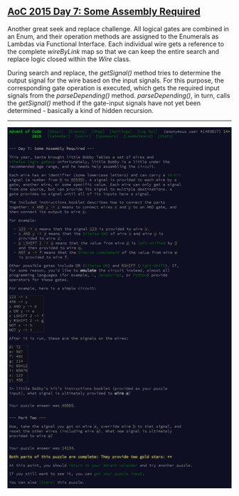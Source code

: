 ## [AoC 2015 Day 7: Some Assembly Required](https://adventofcode.com/2015/day/7)

Another great seek and replace challenge. All logical gates are combined in an Enum, and their operation methods are assigned to the Enumerals as Lambdas via Functional Interface. Each individual wire gets a reference to the complete *wireByLink* map so that we can keep the entire search and replace logic closed within the *Wire* class.

During search and replace, the *getSignal()* method tries to determine the output signal for the wire based on the input signals. For this purpose, the corresponding gate operation is executed, which gets the required input signals from the *parseDepending()* method. *parseDepending()*, in turn, calls the *getSignal()* method if the gate-input signals have not yet been determined - basically a kind of hidden recursion.

---

![AoC 2015 Day 7](day07--Some_Assembly_Required.png?raw=true)
